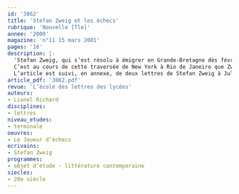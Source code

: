 ```yaml
---
id: '3862'
title: 'Stefan Zweig et les échecs'
rubrique: 'Nouvelle [Tle]'
annee: '2000'
magazine: 'n°11 15 mars 2001'
pages: '16'
description: |-
  'Stefan Zweig, qui s’est résolu à émigrer en Grande-Bretagne dès février 1934, a quitté Londres pour le Brésil à la fin de juin 1940, accompagné de sa seconde épouse, Lotte Altmann. Au début de janvier 1941, après avoir visité le nord du Brésil, tous deux prennent l’avion pour New York. En même temps qu’il poursuit son autobiographie, Zweig prépare un « petit travail marginal (presque scientifique) » sur Amerigo Vespucci, aventurier italien qu’il considère comme le véritable découvreur de l’Amérique. Durant plus de six mois, il travaille en bibliothèque aux États-Unis. Et le couple rentre au Brésil par bateau le 15 août 1941.
  C’est au cours de cette traversée de New York à Rio de Janeiro que Zweig imagine « Le Joueur d’échecs »…
  L’article est suivi, en annexe, de deux lettres de Stefan Zweig à Jules Romains, ainsi que de la lettre-testament à l’éditeur brésilien.'
article_pdf: '3862.pdf'
revue: 'L’école des lettres des lycées'
auteurs:
- Lionel Richard
disciplines:
- lettres
niveau_etudes:
- terminale
oeuvres:
- Le Joueur d’échecs
ecrivains:
- Stefan Zweig
programmes:
- objet d’étude - littérature contemporaine
siecles:
- 20e siècle
---
```

